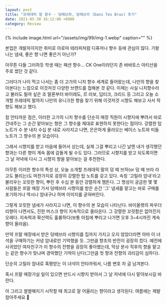 ```yaml
---
layout: post
title: "프레데릭 말 향수 - 덩떼브하, 덩떼브라 (Dans Tes Bras) 후기"
date: 2021-05-30 16:12:00 +0900
category: Review
---
```


{% include image.html url="/assets/img/99/img-1.webp" caption="" %}

본업은 개발자이지만 취미로 아로마 테라피처럼 디퓨저나 향수 등에 관심이 많다. 기왕 나는 냄새, 좋은 향 나면 좋은거 아닌가?

아무튼 다들 그러하듯 학생 때는 패션 향수... CK One이라던지 존 바바토스 아티산을 주로 썼던 것 같다.

그러다가 나이 먹고 나서는 좀 더 고가의 니치 향수 세계로 들어왔는데, 나만의 향을 찾아본다는 느낌으로 이것저것 다양한 브랜드를 접해본 것 같다. 이제는 사실 니치향수라고 불러도 될까 싶은 조 말론부터 바이레도, 르 라보, 딥티크, 크리드 등 그리고 오늘 소개할 프레데릭 말까지 나만의 유니크한 향을 찾기 위해 이것저것 시향도 해보고 사서 착향도 해보고 했다.

참 안타까운 점은, 이러한 고가의 니치 향수를 단순히 매장 직원이 시향지에 뿌려서 바로 건네주는 그 순간 맡아보는 향은 그 향수를 제대로 표현하지 못한다는 점이다. 강렬한 탑 노트가 수 분 내지 수십 분 내로 사라지고 나면, 은은하게 올라오는 베이스 노트와 미들 노트가 그 향수의 본 모습이다. 

그래서 시향지를 받고 마음에 들어서 샀는데, 실제 그걸 뿌리고 나간 날엔 내가 생각했던 향과는 다른 향이 계속 몸에 감돌게 될 수도 있다. 그러므로 시향지를 받고 되도록이면 그 날 저녁에 다시 그 시향지 향을 맡아보는 걸 추천한다.

아무튼 이러한 향수의 특성 상, 오늘 소개할 프레데릭 말의 덩 떼 브하(or 덩 떼 브라 라고도 불리는)도 마찬가지로 굉장히 강렬한 탑 노트를 갖고 있다. 속칭 '고릴라 암내'라고 불리우는 꼬릿한 향이, 뿌린 후 수십 분 동안 강렬하게 맴돈다. 그 명성이 궁금한 몇 몇 사람들은 프말 매장 가서 덩떼브라 시향지를 받은 순간 '그' 냄새를 맡고는 바로 구매를 포기하거나 역시나 암내구나 하며 이미지를 굳혀버린다. 

그렇게 꼬릿한 냄새가 사라지고 나면, 이 향수의 본 모습이 나타난다. 바이올렛의 파우더리향이 나면서도, 진한 머스크 향이 지속적으로 올라온다. 그 강렬한 꼬릿함은 없어진지 오래다. 지속력과 확산력도 훌륭하다(보통 아침에 뿌리고 나가면 오후 3~4시까진 계속 향이 올라옴).

만약 프말 매장에서 받은 덩떼브라 시향지를 집까지 가지고 오지 않았더라면 아마 이 녀석을 구매하기는 커녕 암내로만 기억했을 듯. 그만큼 향조의 반전이 굉장히 컸다. 예전에 사귀었던 여자친구가 이 향수의 잔향을 굉장히 좋아했는데, 막상 분사 직후의 향을 맡고는 같은 향수가 맞냐며 경악했던 기억이 난다(그만큼 첫 향과 잔향의 괴리감이 심하다).

단순히 고릴라 암내로 혹평받는 이 녀석이 안타까워서, 나름 변호 차 글 남겨본다.

혹시 프말 매장가실 일이 있으면 반드시 시향지 받아서 그 날 저녁에 다시 맡아보시길 바란다.

아 그리고 쌀쌀해지기 시작할 때 최고로 잘 어울리는 향이라고 생각된다. 여름에는 제발 참아주세요 🙏
